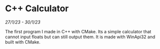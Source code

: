 # C++ Calculator
*27/1/23 - 30/1/23*

The first program I made in C++ with CMake. Its a simple calculator that cannot input floats but can still output them. It is made with WinApi32 and built with CMake.